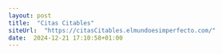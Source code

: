 ```yaml
---
layout: post
title:  "Citas Citables"
siteUrl:  "https://citasCitables.elmundoesimperfecto.com/"
date:  2024-12-21 17:10:58+01:00
---
```

